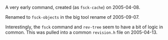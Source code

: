A very early command, created (as `fsck-cache`) on 2005-04-08.

Renamed to `fsck-objects` in the big tool rename of 2005-09-07.

Interestingly, the `fsck` command and `rev-tree` seem to have a bit of logic in
common. This was pulled into a common `revision.h` file on 2005-04-13.
